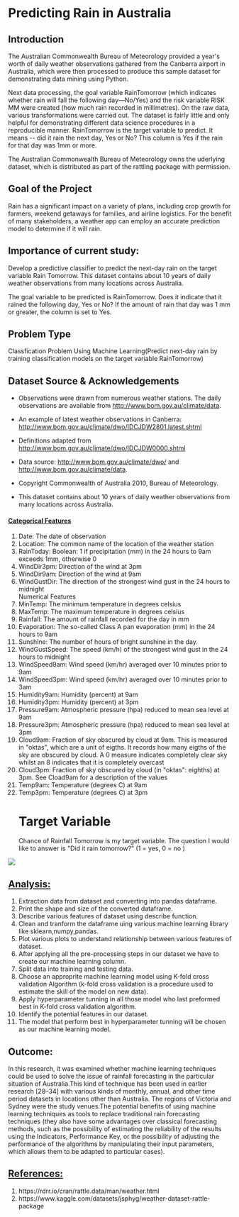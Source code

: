  # Predicting Rain in Australia
 
 ## Introduction

The Australian Commonwealth Bureau of Meteorology provided a year's worth of daily weather observations gathered from the Canberra airport in Australia, which were then processed to produce this sample dataset for demonstrating data mining using Python.

Next data processing, the goal variable RainTomorrow (which indicates whether rain will fall the following day—No/Yes) and the risk variable RISK MM were created (how much rain recorded in millimetres). On the raw data, various transformations were carried out. The dataset is fairly little and only helpful for demonstrating different data science procedures in a reproducible manner.
RainTomorrow is the target variable to predict. It means -- did it rain the next day, Yes or No? This column is Yes if the rain for that day was 1mm or more.
        
The Australian Commonwealth Bureau of Meteorology owns the uderlying dataset, which is distributed as part of the rattling package with permission.

## Goal of the Project 

Rain has a significant impact on a variety of plans, including crop growth for farmers, weekend getaways for families, and airline logistics. For the benefit of many stakeholders, a weather app can employ an accurate prediction model to determine if it will rain.
        
## Importance of current study:

Develop a predictive classifier to predict the next-day rain on the target variable Rain Tomorrow.
This dataset contains about 10 years of daily weather observations from many locations across Australia.

The goal variable to be predicted is RainTomorrow. Does it indicate that it rained the following day, Yes or No? If the amount of rain that day was 1 mm or greater, the column is set to Yes.

## Problem Type

Classfication Problem Using Machine Learning(Predict next-day rain by training classification models on the target variable RainTomorrow)

## Dataset Source & Acknowledgements 

* Observations were drawn from numerous weather stations. The daily observations are available from http://www.bom.gov.au/climate/data.
* An example of latest weather observations in Canberra: http://www.bom.gov.au/climate/dwo/IDCJDW2801.latest.shtml

* Definitions adapted from http://www.bom.gov.au/climate/dwo/IDCJDW0000.shtml
* Data source: http://www.bom.gov.au/climate/dwo/ and http://www.bom.gov.au/climate/data.

* Copyright Commonwealth of Australia 2010, Bureau of Meteorology.


* This dataset contains about 10 years of daily weather observations from many locations across Australia.

<h4><b><u>Categorical Features</h4></b></u>
<ol type="1">
<li>Date: The date of observation</li>
<li>Location: The common name of the location of the weather station</li>
<li>RainToday: Boolean: 1 if precipitation (mm) in the 24 hours to 9am </li>exceeds 1mm, otherwise 0</li>
<li>WindDir3pm: Direction of the wind at 3pm</li>
<li>WindDir9am: Direction of the wind at 9am</li>
<li>WindGustDir: The direction of the strongest wind gust in the 24 hours to midnight</li>
Numerical Features

<li>MinTemp: The minimum temperature in degrees celsius</li>
<li>MaxTemp: The maximum temperature in degrees celsius</li>
<li>Rainfall: The amount of rainfall recorded for the day in mm</li>
<li>Evaporation: The so-called Class A pan evaporation (mm) in the 24 hours to 9am</li>
<li>Sunshine: The number of hours of bright sunshine in the day.</li>
<li>WindGustSpeed: The speed (km/h) of the strongest wind gust in the 24 hours to midnight</li>
<li>WindSpeed9am: Wind speed (km/hr) averaged over 10 minutes prior to 9am
<li>WindSpeed3pm: Wind speed (km/hr) averaged over 10 minutes prior to 3am
<li>Humidity9am: Humidity (percent) at 9am
<li>Humidity3pm: Humidity (percent) at 3pm
<li>Pressure9am: Atmospheric pressure (hpa) reduced to mean sea level at 9am</li>
<li>Pressure3pm: Atmospheric pressure (hpa) reduced to mean sea level at 3pm</li>
<li>Cloud9am: Fraction of sky obscured by cloud at 9am. This is measured in "oktas", which are a unit of eigths. It records how many eigths of the sky are obscured by cloud. A 0 measure indicates completely clear sky whilst an 8 indicates that it is completely overcast</li>
<li>Cloud3pm: Fraction of sky obscured by cloud (in "oktas": eighths) at 3pm. See Cload9am for a description of the values</li>
<li>Temp9am: Temperature (degrees C) at 9am</li>
<li>Temp3pm: Temperature (degrees C) at 3pm</li>

# Target Variable
Chance of Rainfall Tomorrow is my target variable.
The question I would like to answer is "Did it rain tomorrow?" (1 = yes, 0 = no )

</ol>
<img src='https://www.kaggleusercontent.com/kf/13811525/eyJhbGciOiJkaXIiLCJlbmMiOiJBMTI4Q0JDLUhTMjU2In0..LARjoeuYKV1CSSYjZm4Dvg.5l_VzPWYTajeta8i0VxkcdsbJj4N5ekXiCL0uYiI6wcKuoWkccjYNEa7ePE8tLOKoRm0TaqoydX3a4wd0_erAVJoIThPh5XJKUMhBBNsGJKdGHs5n9Fgp8pIvXr0PwwsHRKoAT-JavzdxxnFqiJY8ILW_OfJfiqZQmieCLgLKwaSJ3LFFHBAFlYcdQ938GOaWtQOxWBdyACvtfmZ4Uiv-DZ6HswDQpGCRMBaG6Vi1QaNn2lMk9KoKVQ18ELOAyCCOm5HOJ2lqQ4qeQ8Ps4sxLN3sYxZZbyD8wOYPMzKfZZN5UypChGlRjYpulvMPF9vxEdq5y2cr1RqtwwT571WPjft0h9HQBC66NokULn_jR1aDlGpuY0QTEi9m8ZvuE4GI3Er2fVvpWdYSv9XuvgHge6XbG4UMJcSTndwCAI3cGszyqsAJ3t8wwD2EeQoyKRTh_1ohOIBIv2kZ0_bJad9Qnx40o6uXV7nA2lG4Cq8p3Lj9INK0_S0-DCgfvyaUgEobgUapR_QqHTnjty60LjcXj4M65M1YHQqdb15Mjh6qpWj9DikA7r-08tDkwqzChscd2h8slEpTByl0uIX8LqX0pOT1E8Tb4uvIXBWPo954wZw52guMnzA59jgwJToSFr-Vcrg8LEMtsJsnaiElXgav9BQsb3FpXw011cVecAeTWclO4c7UNf76Yts2u3eoj9ld.8X-FRDk05IWtjtXJikNdcg/__results___files/__results___15_0.png'></img>

<h2><b><u>Analysis:</b></u></h2>
<ol type="1">
  <li>Extraction data from dataset and converting into pandas dataframe.</li>
  <li>Print the shape and size of the converted dataframe.</li>
  <li>Describe various features of dataset using describe function.</li>
  <li>Clean and tranform the dataframe uing various machine learning library like sklearn,numpy,pandas.</li>
  <li>Plot various plots to understand relationship between various features of dataset.</li>
  <li>After applying all the pre-processing steps in our dataset we have to create our machine learning column.</li>
  <li>Split data into training and testing data.</li>
  <li>Choose an approprite machine learning model using K-fold cross validation Algorithm (k-fold cross validation is a procedure used to estimate the skill of the model on new data).</li>
  <li>Apply hyperparameter tunning in all those model who last preformed best in K-fold cross validation algorithm.</li>
  <li>Identify the potential features in our dataset.</li>
  <li>The model that perform best in hyperparameter tunning will be chosen as our machine learning model.</li>
</ol>

## Outcome:
 
 In this research, it was examined whether machine learning techniques could be used to solve the issue of rainfall forecasting in the particular situation of Australia.This kind of technique has been used in earlier research [28–34] with various kinds of monthly, annual, and other time period datasets in locations other than Australia. The regions of Victoria and Sydney were the study venues.The potential benefits of using machine learning techniques as tools to replace traditional rain forecasting techniques (they also have some advantages over classical forecasting methods, such as the possibility of estimating the reliability of the results using the Indicators, Performance Key, or the possibility of adjusting the performance of the algorithms by manipulating their input parameters, which allows them to be adapted to particular cases).



<h2><b><u>References:</b></u></h2> 
<ol type="1">
<li>https://rdrr.io/cran/rattle.data/man/weather.html</li>
<li>https://www.kaggle.com/datasets/jsphyg/weather-dataset-rattle-package</li>



</ol>













 
